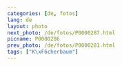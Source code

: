```yaml
---
categories: [de, fotos]
lang: de
layout: photo
next_photo: /de/fotos/P0000287.html
picname: P0000286
prev_photo: /de/fotos/P0000281.html
tags: ["K\xF6cherbaum"]
---
```

